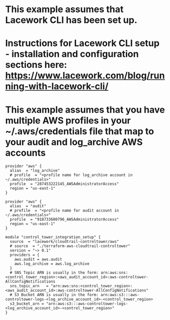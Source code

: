 # This example assumes that Lacework CLI has been set up.  
# Instructions for Lacework CLI setup - installation and configuration sections here: https://www.lacework.com/blog/running-with-lacework-cli/

# This example assumes that you have multiple AWS profiles in your ~/.aws/credentials file that map to your audit and log_archive AWS accounts

```hcl
provider "aws" {
  alias  = "log_archive"
  # profile  = "<profile name for log_archive account in ~/.aws/credentials>"
  profile  = "287453222145_AWSAdministratorAccess"
  region = "us-east-1"
}

provider "aws" {
  alias  = "audit"
  # profile  = "<profile name for audit account in ~/.aws/credentials>"
  profile  = "918733600796_AWSAdministratorAccess"
  region = "us-east-1"
}

module "control_tower_integration_setup" {
  source  = "lacework/cloudtrail-controltower/aws"
  # source  = "./terraform-aws-cloudtrail-controltower"
  version = "~> 0.1"
  providers = {
    aws.audit = aws.audit
    aws.log_archive = aws.log_archive
  }
  # SNS Topic ARN is usually in the form: arn:aws:sns:<control_tower_region>:<aws_audit_account_id>:aws-controltower-AllConfigNotifications
  sns_topic_arn   = "arn:aws:sns:<control_tower_region>:<aws_audit_account_id>:aws-controltower-AllConfigNotifications"
  # S3 Bucket ARN is usually in the form: arn:aws:s3:::aws-controltower-logs-<log_archive_account_id>-<control_tower_region>
  s3_bucket_arn = "arn:aws:s3:::aws-controltower-logs-<log_archive_account_id>-<control_tower_region>"
}
```
